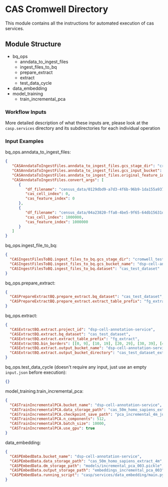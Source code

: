 # CAS Cromwell Directory
This module contains all the instructions for automated execution of cas services.
## Module Structure
 - bq_ops
   - anndata_to_ingest_files
   - ingest_files_to_bq
   - prepare_extract
   - extract
   - test_data_cycle
 - data_embedding
 - model_training
   - train_incremental_pca

### Workflow Inputs
More detailed description of what these inputs are, please look at the `casp.services` directory and its subdirectories for each individual operation
### Input Examples
bq_ops.anndata_to_ingest_files:
```JSON
{
   "CASAnndataToIngestFiles.anndata_to_ingest_files.gcs_stage_dir": "cromwell_50m",
   "CASAnndataToIngestFiles.anndata_to_ingest_files.gcs_input_bucket": "dsp-cell-annotation-service",
   "CASAnndataToIngestFiles.anndata_to_ingest_files.original_feature_id_lookup": "index",
   "CASAnndataToIngestFiles.convert_args": [
      {
         "df_filename": "census_data/0129dbd9-a7d3-4f6b-96b9-1da155a93748-census-dataset.h5ad",
         "cas_cell_index": 0,
         "cas_feature_index": 0
      },
      {
         "df_filename": "census_data/04a23820-ffa8-4be5-9f65-64db15631d1e-census-dataset.h5ad",
         "cas_cell_index": 1000000,
         "cas_feature_index": 1000000
      }
   ]
}
 ```
bq_ops.ingest_file_to_bq:
```JSON
{
  "CASIngestFilesToBQ.ingest_files_to_bq.gcs_stage_dir": "cromwell_test_10k",
  "CASIngestFilesToBQ.ingest_files_to_bq.gcs_bucket_name": "dsp-cell-annotation-service",
  "CASIngestFilesToBQ.ingest_files_to_bq.dataset": "cas_test_dataset"
}
```
bq_ops.prepare_extract:
```JSON
{
  "CASPrepareExtractBQ.prepare_extract.bq_dataset": "cas_test_dataset",
  "CASPrepareExtractBQ.prepare_extract.extract_table_prefix": "fg_extract"
}
```
bq_ops.extract:
```JSON
{
  "CASExtractBQ.extract.project_id": "dsp-cell-annotation-service",
  "CASExtractBQ.extract.bq_dataset": "cas_test_dataset",
  "CASExtractBQ.extract.extract_table_prefix": "fg_extract",
  "CASExtractBQ.bin_borders": [[0, 9], [10, 19], [20, 29], [30, 39], [40, 49], [50, 59]],
  "CASExtractBQ.extract.output_bucket_name": "dsp-cell-annotation-service",
  "CASExtractBQ.extract.output_bucket_directory": "cas_test_dataset_extract"
}
```
bq_ops.test_data_cycle (doesn't require any input, just use an empty `input.json` before execution):
```JSON
{}
```
model_training.train_incremental_pca:
```JSON
{
  "CASTrainIncrementalPCA.bucket_name": "dsp-cell-annotation-service",
  "CASTrainIncrementalPCA.data_storage_path": "cas_50m_homo_sapiens_extract_4m",
  "CASTrainIncrementalPCA.checkpoint_save_path": "pca_incremental_4m_june",
  "CASTrainIncrementalPCA.n_components": 512,
  "CASTrainIncrementalPCA.batch_size": 10000,
  "CASTrainIncrementalPCA.use_gpu": true
}
```
data_embedding:
```JSON
{
  "CASPEmbedData.bucket_name": "dsp-cell-annotation-service",
  "CASPEmbedData.data_storage_path": "cas_50m_homo_sapiens_extract_4m",
  "CASPEmbedData.dm_storage_path": "models/incremental_pca_003.pickle",
  "CASPEmbedData.output_storage_path": "embeddings_incremental_pca_003",
  "CASPEmbedData.running_script": "casp/services/data_embedding/main.py"
}
```